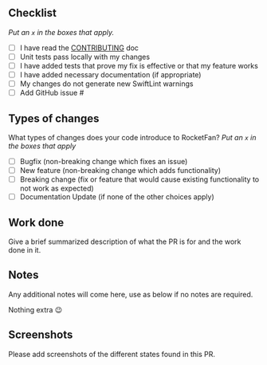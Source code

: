 ## Checklist
_Put an `x` in the boxes that apply._

- [ ] I have read the [CONTRIBUTING](https://github.com/RocketFanOrg/RocketFan/main/CONTRIBUTING.md) doc
- [ ] Unit tests pass locally with my changes
- [ ] I have added tests that prove my fix is effective or that my feature works
- [ ] I have added necessary documentation (if appropriate)
- [ ] My changes do not generate new SwiftLint warnings
- [ ] Add GitHub issue #

## Types of changes

What types of changes does your code introduce to RocketFan?
_Put an `x` in the boxes that apply_

- [ ] Bugfix (non-breaking change which fixes an issue)
- [ ] New feature (non-breaking change which adds functionality)
- [ ] Breaking change (fix or feature that would cause existing functionality to not work as expected)
- [ ] Documentation Update (if none of the other choices apply)

## Work done
Give a brief summarized description of what the PR is for and the work done in it.

## Notes
Any additional notes will come here, use as below if no notes are required.

Nothing extra 😉

## Screenshots
Please add screenshots of the different states found in this PR.
